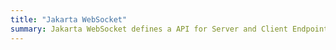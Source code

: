 ```yaml
---
title: "Jakarta WebSocket"
summary: Jakarta WebSocket defines a API for Server and Client Endpoints for the WebSocket protocol (RFC6455).
---
```

